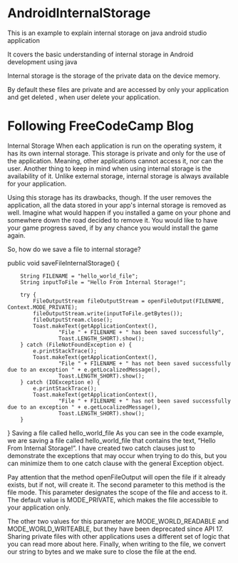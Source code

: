 # AndroidInternalStorage
This is an example to explain internal storage on java android studio application

It covers the basic understanding of internal storage in Android development using java


Internal storage is the storage of the private data on the device memory.

By default these files are private and are accessed by only your application and get deleted , when user delete your application.


<h1>Following FreeCodeCamp Blog</h1>

Internal Storage
When each application is run on the operating system, it has its own internal storage. This storage is private and only for the use of the application. Meaning, other applications cannot access it, nor can the user. Another thing to keep in mind when using internal storage is the availability of it. Unlike external storage, internal storage is always available for your application.

Using this storage has its drawbacks, though. If the user removes the application, all the data stored in your app's internal storage is removed as well. Imagine what would happen if you installed a game on your phone and somewhere down the road decided to remove it. You would like to have your game progress saved, if by any chance you would install the game again.

So, how do we save a file to internal storage?

public void saveFileInternalStorage() {
   
        String FILENAME = "hello_world_file";
        String inputToFile = "Hello From Internal Storage!";
   
        try {
            FileOutputStream fileOutputStream = openFileOutput(FILENAME, Context.MODE_PRIVATE);
            fileOutputStream.write(inputToFile.getBytes());
            fileOutputStream.close();
            Toast.makeText(getApplicationContext(),
                    "File " + FILENAME + " has been saved successfully",
                    Toast.LENGTH_SHORT).show();
        } catch (FileNotFoundException e) {
            e.printStackTrace();
            Toast.makeText(getApplicationContext(),
                    "File " + FILENAME + " has not been saved successfully due to an exception " + e.getLocalizedMessage(),
                    Toast.LENGTH_SHORT).show();
        } catch (IOException e) {
            e.printStackTrace();
            Toast.makeText(getApplicationContext(),
                    "File " + FILENAME + " has not been saved successfully due to an exception " + e.getLocalizedMessage(),
                    Toast.LENGTH_SHORT).show();
        }
 }
Saving a file called hello_world_file
As you can see in the code example, we are saving a file called hello_world_file that contains the text, “Hello From Internal Storage!”. I have created two catch clauses just to demonstrate the exceptions that may occur when trying to do this, but you can minimize them to one catch clause with the general Exception object.

Pay attention that the method openFileOutput will open the file if it already exists, but if not, will create it. The second parameter to this method is the file mode. This parameter designates the scope of the file and access to it. The default value is MODE_PRIVATE, which makes the file accessible to your application only.

The other two values for this parameter are MODE_WORLD_READABLE and MODE_WORLD_WRITEABLE, but they have been deprecated since API 17. Sharing private files with other applications uses a different set of logic that you can read more about here. Finally, when writing to the file, we convert our string to bytes and we make sure to close the file at the end.
